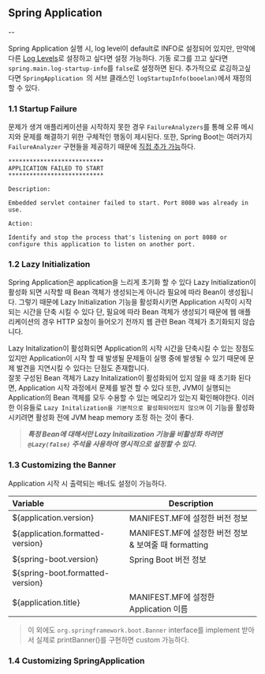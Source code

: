## Spring Application
--

Spring Application 실행 시, log level이 default로 INFO로 설정되어 있지만, 만약에 다른 [Log Levels](https://docs.spring.io/spring-boot/docs/2.4.3/reference/html/spring-boot-features.html#boot-features-custom-log-levels)로 설정하고 싶다면 설정 가능하다. 기동 로그를 끄고 싶다면 ```spring.main.log-startup-info```를 ```false```로 설정하면 된다. 추가적으로 로깅하고싶다면 ```SpringApplication ```의 서브 클래스인 ```logStartupInfo(booelan)```에서 재정의할 수 있다.

### 1.1 Startup Failure
 
문제가 생겨 애플리케이션을 시작하지 못한 경우 ``FailureAnalyzers``를 통해 오류 메시지와 문제를 해결하기 위한 구체적인 행동이 제시된다.
또한, Spring Boot는 여러가지 ``FailureAnalyzer`` 구현들을 제공하기 때문에 [직접 추가 가능](https://docs.spring.io/spring-boot/docs/2.4.3/reference/html/howto.html#howto-failure-analyzer)하다.
 
 ```shell script
***************************
APPLICATION FAILED TO START
***************************

Description:

Embedded servlet container failed to start. Port 8080 was already in use.

Action:

Identify and stop the process that's listening on port 8080 or configure this application to listen on another port.
```

### 1.2 Lazy Initialization

Spring Application은 application을 느리게 초기화 할 수 있다 Lazy Initialization이 활성화 되면 시작할 때 Bean 객체가 생성되는게 아니라 필요에 따라 Bean이 생성됩니다. 그렇기 때문에 Lazy Initialization 기능을 활성화시키면 Application 시작이 시작되는 시간을 단축 시킬 수 있다 단, 필요에 따라 Bean 객체가 생성되기 때문에 웹 애플리케이션의 경우 HTTP 요청이 들어오기 전까지 웹 관련 Bean 객체가 초기화되지 않습니다.

Lazy Initalization이 활성화되면 Application의 시작 시간을 단축시킬 수 있는 장점도 있지만 Application이 시작 할 때 발생될 문제들이 실행 중에 발생될 수 있기 때문에 문제 발견을 지연시킬 수 있다는 단점도 존재합니다.   
잘못 구성된 Bean 객체가 Lazy Initalization이 활성화되어 있지 않을 때 초기화 된다면, Application 시작 과정에서 문제를 발견 할 수 있다 또한, JVM이 실행되는 Application의 Bean 객체를 모두 수용할 수 있는 메모리가 있는지 확인해야한다.
이러한 이유들로 ``Lazy Initalization을 기본적으로 활성화되어있지 않으며`` 이 기능을 활성화 시키려면 활성화 전에 JVM heap memory 조정 하는 것이 좋다.

>__*특정 Bean에 대해서만 Lazy Initailization 기능을 비활성화 하려면 ``@Lazy(false)`` 주석을 사용하여 명시적으로 설정할 수 있다.*__

### 1.3 Customizing the Banner

Application 시작 시 출력되는 배너도 설정이 가능하다.

|Variable|Description|
|:------|---
|${application.version}|MANIFEST.MF에 설정한 버전 정보|
|${application.formatted-version}|MANIFEST.MF에 설정한 버전 정보 & 보여줄 때 formatting|
|${spring-boot.version}|Spring Boot 버전 정보|
|${spring-boot.formatted-version}||
|${application.title}|MANIFEST.MF에 설정한 Application 이름|

> 이 외에도 ``org.springframework.boot.Banner`` interface를 implement 받아서 실제로 printBanner()를 구현하면 custom 가능하다.

### 1.4 Customizing SpringApplication